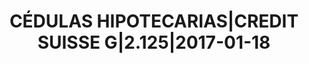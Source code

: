 ---
layout: asset
title: CÉDULAS HIPOTECARIAS|CREDIT SUISSE G|2.125|2017-01-18
isin: XS0732551550
---